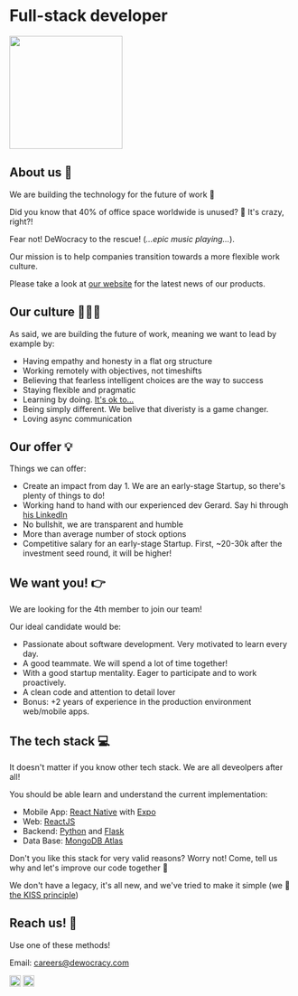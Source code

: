 # Full-stack developer

<p style="text-aling:center;">
    <img src="https://media.giphy.com/media/j3hPcb6njMd0NAAbvV/giphy-downsized.gif" alt="" width="200" />
</p>

## About us 💜

We are building the technology for the future of work 💫

Did you know that 40% of office space worldwide is unused? 🤯 It's crazy, right?!

Fear not! DeWocracy to the rescue! (_...epic music playing..._).

Our mission is to help companies transition towards a more flexible work culture.

Please take a look at [our website](https://dewocracy.com) for the latest news of our products.

## Our culture 👩🏽‍🎤

As said, we are building the future of work, meaning we want to lead by example by:

- Having empathy and honesty in a flat org structure
- Working remotely with objectives, not timeshifts
- Believing that fearless intelligent choices are the way to success
- Staying flexible and pragmatic
- Learning by doing. [It's ok to...](https://govdesign.tumblr.com/post/144909646023/its-ok-to)
- Being simply different. We belive that diveristy is a game changer.
- Loving async communication

## Our offer 💡

Things we can offer:

- Create an impact from day 1. We are an early-stage Startup, so there's plenty of things to do!
- Working hand to hand with our experienced dev Gerard. Say hi through [his LinkedIn](https://www.linkedin.com/in/gerardbrull/)
- No bullshit, we are transparent and humble
- More than average number of stock options
- Competitive salary for an early-stage Startup. First, ~20-30k after the investment seed round, it will be higher!


## We want you! 👉

We are looking for the 4th member to join our team!

Our ideal candidate would be:

- Passionate about software development. Very motivated to learn every day.
- A good teammate. We will spend a lot of time together!
- With a good startup mentality. Eager to participate and to work proactively.
- A clean code and attention to detail lover
- Bonus: +2 years of experience in the production environment web/mobile apps.


## The tech stack 💻

It doesn't matter if you know other tech stack. We are all deveolpers after all!

You should be able learn and understand the current implementation:

- Mobile App: [React Native](https://reactnative.dev/) with [Expo](https://expo.io/)
- Web: [ReactJS](https://reactjs.org/)
- Backend: [Python](https://www.python.org/) and [Flask](https://flask.palletsprojects.com/en/1.1.x/)
- Data Base: [MongoDB Atlas](https://www.mongodb.com)

Don't you like this stack for very valid reasons? Worry not! Come, tell us why and let's improve our code together 🤝

We don't have a legacy, it's all new, and we've tried to make it simple (we 💚 [the KISS principle](https://en.wikipedia.org/wiki/KISS_principle))

## Reach us! 💌

Use one of these methods!

Email: careers@dewocracy.com

<a href="https://www.linkedin.com/company/dewocracy/" target="_blank"><img src="https://cdn3.iconfinder.com/data/icons/social-media-2169/24/social_media_social_media_logo_likedin-512.png" alt="linkedin" width="20"/></a>  <a href="https://twitter.com/de_wocracy" target="_blank"><img src="https://cdn2.iconfinder.com/data/icons/social-media-2285/512/1_Twitter3_colored_svg-512.png" alt="twitter" width="20"/></a>

